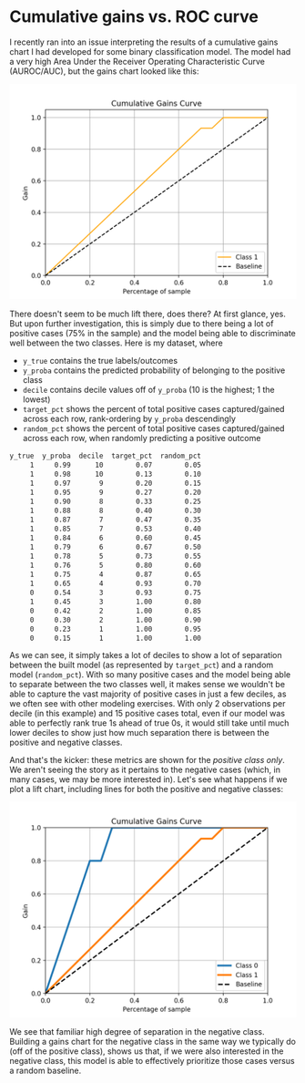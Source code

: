 # Cumulative gains vs. ROC curve

I recently ran into an issue interpreting the results of a cumulative gains chart I had developed for some binary classification model. The model had a very high Area Under the Receiver Operating Characteristic Curve (AUROC/AUC), but the gains chart looked like this:

![one-class-cumulative-gains](one-class-cumulative-gains.png)

There doesn't seem to be much lift there, does there? At first glance, yes. But upon further investigation, this is simply due to there being a lot of positive cases (75% in the sample) and the model being able to discriminate well between the two classes. Here is my dataset, where

- `y_true` contains the true labels/outcomes
- `y_proba` contains the predicted probability of belonging to the positive class
- `decile` contains decile values off of `y_proba` (10 is the highest; 1 the lowest)
- `target_pct` shows the percent of total positive cases captured/gained across each row, rank-ordering by `y_proba` descendingly
- `random_pct` shows the percent of total positive cases captured/gained across each row, when randomly predicting a positive outcome

```
y_true  y_proba  decile  target_pct  random_pct
     1     0.99      10        0.07        0.05
     1     0.98      10        0.13        0.10
     1     0.97       9        0.20        0.15
     1     0.95       9        0.27        0.20
     1     0.90       8        0.33        0.25
     1     0.88       8        0.40        0.30
     1     0.87       7        0.47        0.35
     1     0.85       7        0.53        0.40
     1     0.84       6        0.60        0.45
     1     0.79       6        0.67        0.50
     1     0.78       5        0.73        0.55
     1     0.76       5        0.80        0.60
     1     0.75       4        0.87        0.65
     1     0.65       4        0.93        0.70
     0     0.54       3        0.93        0.75
     1     0.45       3        1.00        0.80
     0     0.42       2        1.00        0.85
     0     0.30       2        1.00        0.90
     0     0.23       1        1.00        0.95
     0     0.15       1        1.00        1.00
```

As we can see, it simply takes a lot of deciles to show a lot of separation between the built model (as represented by `target_pct`) and a random model (`random_pct`). With so many positive cases and the model being able to separate between the two classes well, it makes sense we wouldn't be able to capture the vast majority of positive cases in just a few deciles, as we often see with other modeling exercises. With only 2 observations per decile (in this example) and 15 positive cases total, even if our model was able to perfectly rank true 1s ahead of true 0s, it would still take until much lower deciles to show just how much separation there is between the positive and negative classes.

And that's the kicker: these metrics are shown for the *positive class only*. We aren't seeing the story as it pertains to the negative cases (which, in many cases, we may be more interested in). Let's see what happens if we plot a lift chart, including lines for both the positive and negative classes:

![two-class-cumulative-gains](two-class-cumulative-gains.png)

We see that familiar high degree of separation in the negative class. Building a gains chart for the negative class in the same way we typically do (off of the positive class), shows us that, if we were also interested in the negative class, this model is able to effectively prioritize those cases versus a random baseline.